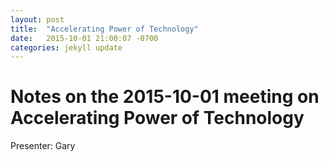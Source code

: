 ```yaml
---
layout: post
title:  "Accelerating Power of Technology"
date:   2015-10-01 21:00:07 -0700
categories: jekyll update
---
```

# Notes on the 2015-10-01 meeting on Accelerating Power of Technology

Presenter: Gary